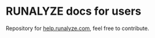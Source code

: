 # RUNALYZE docs for users
Repository for [help.runalyze.com](http://help.runalyze.com/en/latest/), feel free to contribute.
